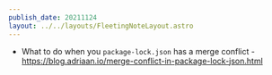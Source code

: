 ```yaml
---
publish_date: 20211124    
layout: ../../layouts/FleetingNoteLayout.astro
---
```

- What to do when you `package-lock.json` has a merge conflict - https://blog.adriaan.io/merge-conflict-in-package-lock-json.html
